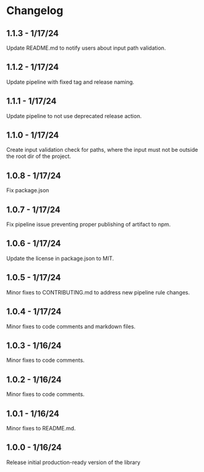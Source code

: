 # Changelog

## 1.1.3 - 1/17/24
Update README.md to notify users about input path validation.

## 1.1.2 - 1/17/24
Update pipeline with fixed tag and release naming.

## 1.1.1 - 1/17/24
Update pipeline to not use deprecated release action.

## 1.1.0 - 1/17/24
Create input validation check for paths, where the input must not be outside the root dir of the project.

## 1.0.8 - 1/17/24
Fix package.json

## 1.0.7 - 1/17/24
Fix pipeline issue preventing proper publishing of artifact to npm.

## 1.0.6 - 1/17/24
Update the license in package.json to MIT.

## 1.0.5 - 1/17/24
Minor fixes to CONTRIBUTING.md to address new pipeline rule changes.

## 1.0.4 - 1/17/24
Minor fixes to code comments and markdown files.

## 1.0.3 - 1/16/24
Minor fixes to code comments.

## 1.0.2 - 1/16/24
Minor fixes to code comments.

## 1.0.1 - 1/16/24
Minor fixes to README.md.

## 1.0.0 - 1/16/24
Release initial production-ready version of the library
